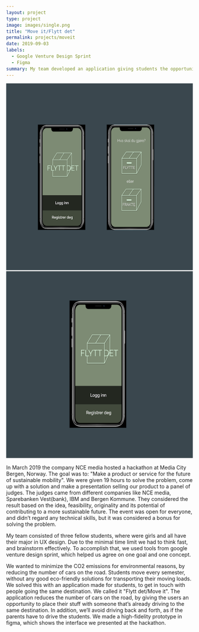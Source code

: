 ```yaml
---
layout: project
type: project
image: images/single.png
title: "Move it/Flytt det"
permalink: projects/moveit
date: 2019-09-03
labels:
  - Google Venture Design Sprint
  - Figma
summary: My team developed an application giving students the opportunity to move their loads in a sustainable and eco-friendly way.
---
```


<div class="ui small rounded images">
  <img class="ui image" src="../images/flyttdet.png">
  <img class="ui image" src="../images/single.png">
</div>


In March 2019 the company NCE media hosted a hackathon at Media City Bergen, Norway. The goal was to: "Make a product or service for the future of sustainable mobility". We were given 19 hours to solve the problem, come up with a solution and make a presentation selling our product to a panel of judges. The judges came from different companies like NCE media, Sparebanken Vest(bank), IBM and Bergen Kommune. They considered the result based on the idea, feasibility, originality and its potential of contributing to a more sustainable future. The event was open for everyone, and didn’t regard any technical skills, but it was considered a bonus for solving the problem.

My team consisted of three fellow students, where were girls and all have their major in UX design. Due to the minimal time limit we had to think fast, and brainstorm effectively. To accomplish that, we used tools from google venture design sprint, which helped us agree on one goal and one concept.

We wanted to minimize the CO2 emissions for environmental reasons, by reducing the number of cars on the road. Students move every semester, without any good eco-friendly solutions for transporting their moving loads. We solved this with an application made for students, to get in touch with people going the same destination. We called it "Flytt det/Move it". The application reduces the number of cars on the road, by giving the users an opportunity to place their stuff with someone that’s already driving to the same destination. In addition, we’ll avoid driving back and forth, as if the parents have to drive the students. We made a high-fidelity prototype in figma, which shows the interface we presented at the hackathon. 



